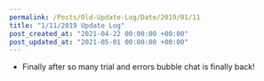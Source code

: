 ```yaml
---
permalink: /Posts/Old-Update-Log/Date/2019/01/11
title: "1/11/2019 Update Log"
post_created_at: "2021-04-22 00:00:00 +00:00"
post_updated_at: "2021-05-01 00:00:00 +00:00"
---
```


* Finally after so many trial and errors bubble chat is finally back!